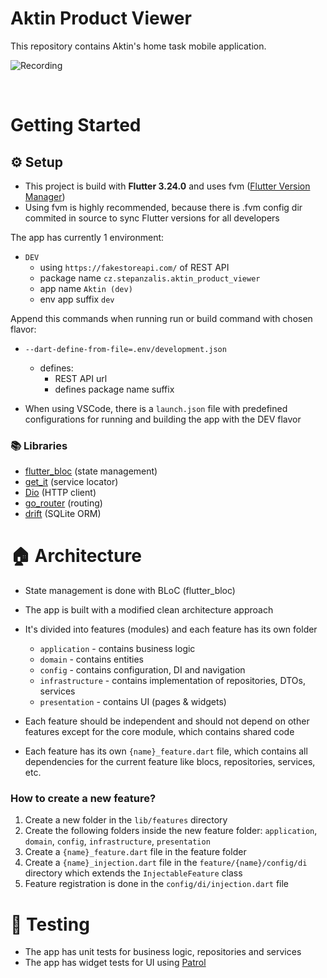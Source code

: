 # Aktin Product Viewer

This repository contains Aktin's home task mobile application.

![Recording](images/record.gif)

&nbsp;

# Getting Started

## ⚙️ Setup

- This project is build with **Flutter 3.24.0** and uses fvm ([Flutter Version Manager](https://fvm.app/))
- Using fvm is highly recommended, because there is .fvm config dir commited in source to sync Flutter versions for all developers

The app has currently 1 environment:

- `DEV`
  - using `https://fakestoreapi.com/` of REST API
  - package name `cz.stepanzalis.aktin_product_viewer`
  - app name `Aktin (dev)`
  - env app suffix `dev`

Append this commands when running run or build command with chosen flavor:

- `--dart-define-from-file=.env/development.json`

  - defines:
    - REST API url
    - defines package name suffix

- When using VSCode, there is a `launch.json` file with predefined configurations for running and building the app with the DEV flavor

### 📚 Libraries

- [flutter_bloc](https://bloclibrary.dev) (state management)
- [get_it](https://pub.dev/packages/get_it) (service locator)
- [Dio](https://pub.dev/packages/dio) (HTTP client)
- [go_router](https://pub.dev/packages/go_router) (routing)
- [drift](https://pub.dev/packages/drift) (SQLite ORM)

# 🏠 Architecture

- State management is done with BLoC (flutter_bloc)
- The app is built with a modified clean architecture approach

- It's divided into features (modules) and each feature has its own folder

  - `application` - contains business logic
  - `domain` - contains entities
  - `config` - contains configuration, DI and navigation
  - `infrastructure` - contains implementation of repositories, DTOs, services
  - `presentation` - contains UI (pages & widgets)

- Each feature should be independent and should not depend on other features except for the core module, which contains shared code
- Each feature has its own `{name}_feature.dart` file, which contains all dependencies for the current feature like blocs, repositories, services, etc.

### How to create a new feature?

1. Create a new folder in the `lib/features` directory
2. Create the following folders inside the new feature folder: `application`, `domain`, `config`, `infrastructure`, `presentation`
3. Create a `{name}_feature.dart` file in the feature folder
4. Create a `{name}_injection.dart` file in the `feature/{name}/config/di` directory which extends the `InjectableFeature` class
5. Feature registration is done in the `config/di/injection.dart` file

# 🐛 Testing

- The app has unit tests for business logic, repositories and services
- The app has widget tests for UI using [Patrol](https://patrol.leancode.co/)
